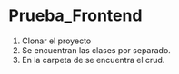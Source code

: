 # Prueba_Frontend

1. Clonar el proyecto
2. Se encuentran las clases por separado.
3. En la carpeta de se encuentra el crud.
